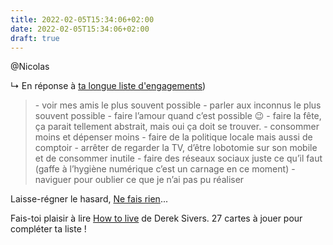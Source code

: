 ```yaml
---
title: 2022-02-05T15:34:06+02:00
date: 2022-02-05T15:34:06+02:00
draft: true
---
```

@Nicolas

↳ En réponse à <span class="u-in-reply-to">[ta longue liste d'engagements](https://nicolas-bermond.com/politique/carotte-ou-baton-🥕ou-ⓑⓐⓣⓞⓝ))</span>

<blockquote>
- voir mes amis le plus souvent possible
- parler aux inconnus le plus souvent possible
- faire l’amour quand c’est possible 😉
- faire la fête, ça parait tellement abstrait, mais oui ça doit se trouver.
- consommer moins et dépenser moins
- faire de la politique locale mais aussi de comptoir
- arrêter de regarder la TV, d’être lobotomie sur son mobile et de consommer inutile
- faire des réseaux sociaux juste ce qu’il faut (gaffe à l’hygiène numérique c’est un carnage en ce moment)
- naviguer pour oublier ce que je n’ai pas pu réaliser
</blockquote>

Laisse-régner le hasard, [Ne fais rien](https://ducamp.me/Ne_fais_rien)... 

Fais-toi plaisir à lire [How to live](https://sive.rs/h) de Derek Sivers. 27 cartes à jouer pour compléter ta liste ! 